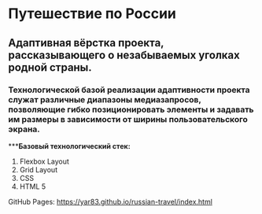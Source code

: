 # Путешествие по России

## Адаптивная вёрстка проекта, рассказывающего о незабываемых уголках родной страны.

### Технологической базой реализации адаптивности проекта служат различные диапазоны медиазапросов, позволяющие гибко позиционировать элементы и задавать им размеры в зависимости от ширины пользовательского экрана.

*****Базовый технологический стек:**

1. Flexbox Layout
2. Grid Layout
3. CSS
4. HTML 5

GitHub Pages: <https://yar83.github.io/russian-travel/index.html>
